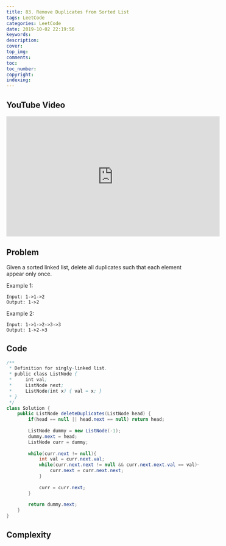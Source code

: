 ```yaml
---
title: 83. Remove Duplicates from Sorted List
tags: LeetCode
categories: LeetCode
date: 2019-10-02 22:19:56
keywords:
description:
cover:
top_img:
comments:
toc:
toc_number:
copyright:
indexing:
---
```

## YouTube Video
<iframe width="560" height="315" src="https://www.youtube.com/embed/gO4mJZrye6w" frameborder="0" allow="accelerometer; autoplay; encrypted-media; gyroscope; picture-in-picture" allowfullscreen></iframe>

## Problem
Given a sorted linked list, delete all duplicates such that each element appear only once.

Example 1:
```
Input: 1->1->2
Output: 1->2
```
Example 2:
```
Input: 1->1->2->3->3
Output: 1->2->3
```

## Code
```java
/**
 * Definition for singly-linked list.
 * public class ListNode {
 *     int val;
 *     ListNode next;
 *     ListNode(int x) { val = x; }
 * }
 */
class Solution {
    public ListNode deleteDuplicates(ListNode head) {
        if(head == null || head.next == null) return head;
        
        ListNode dummy = new ListNode(-1);
        dummy.next = head;
        ListNode curr = dummy;
        
        while(curr.next != null){
            int val = curr.next.val;
            while(curr.next.next != null && curr.next.next.val == val){
                curr.next = curr.next.next;
            }
            
            curr = curr.next;
        }
        
        return dummy.next;
    }
}
```

## Complexity
